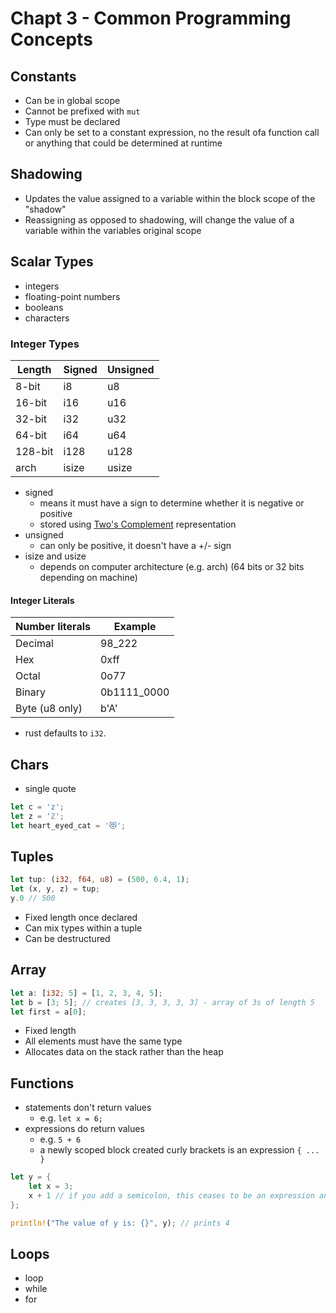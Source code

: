 # Chapt 3 - Common Programming Concepts

## Constants

- Can be in global scope
- Cannot be prefixed with `mut`
- Type must be declared
- Can only be set to a constant expression, no the result ofa function call or anything that could be determined at runtime

## Shadowing

- Updates the value assigned to a variable within the block scope of the "shadow"
- Reassigning as opposed to shadowing, will change the value of a variable within the variables original scope

## Scalar Types

- integers
- floating-point numbers
- booleans
- characters

### Integer Types

| Length  | Signed | Unsigned |
| ------- | ------ | -------- |
| 8-bit   | i8     | u8       |
| 16-bit  | i16    | u16      |
| 32-bit  | i32    | u32      |
| 64-bit  | i64    | u64      |
| 128-bit | i128   | u128     |
| arch    | isize  | usize    |

- signed
  - means it must have a sign to determine whether it is negative or positive
  - stored using [Two's Complement](https://en.wikipedia.org/wiki/Two%27s_complement) representation
- unsigned
  - can only be positive, it doesn't have a +/- sign
- isize and usize
  - depends on computer architecture (e.g. arch) (64 bits or 32 bits depending on machine)

#### Integer Literals

| Number literals | Example     |
| --------------- | ----------- |
| Decimal         | 98_222      |
| Hex             | 0xff        |
| Octal           | 0o77        |
| Binary          | 0b1111_0000 |
| Byte (u8 only)  | b'A'        |

- rust defaults to `i32`.

## Chars

- single quote

```rust
let c = 'z';
let z = 'ℤ';
let heart_eyed_cat = '😻';
```

## Tuples

```rust
let tup: (i32, f64, u8) = (500, 6.4, 1);
let (x, y, z) = tup;
y.0 // 500
```

- Fixed length once declared
- Can mix types within a tuple
- Can be destructured

## Array

```rust
let a: [i32; 5] = [1, 2, 3, 4, 5];
let b = [3; 5]; // creates [3, 3, 3, 3, 3] - array of 3s of length 5
let first = a[0];
```

- Fixed length
- All elements must have the same type
- Allocates data on the stack rather than the heap

## Functions

- statements don't return values
  - e.g. `let x = 6;`
- expressions do return values
  - e.g. `5 + 6`
  - a newly scoped block created curly brackets is an expression `{ ... }`
```rust
let y = {
    let x = 3;
    x + 1 // if you add a semicolon, this ceases to be an expression and returns nothing ()
};

println!("The value of y is: {}", y); // prints 4
```

## Loops

- loop
- while
- for
